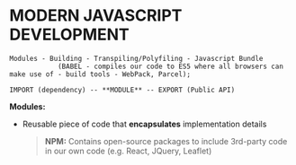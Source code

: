 # MODERN JAVASCRIPT DEVELOPMENT

    Modules - Building - Transpiling/Polyfiling - Javascript Bundle
                (BABEL - compiles our code to ES5 where all browsers can make use of - build tools - WebPack, Parcel);

    IMPORT (dependency) -- **MODULE** -- EXPORT (Public API)

**Modules:**

- Reusable piece of code that **encapsulates** implementation details

  > **NPM:** Contains open-source packages to include 3rd-party code in our own code (e.g. React, JQuery, Leaflet)
